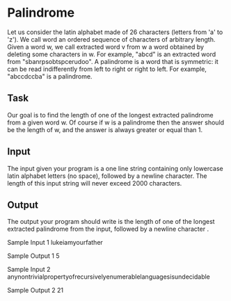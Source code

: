 # Palindrome

Let us consider the latin alphabet made of 26 characters (letters from 'a' to 'z'). 
We call word an ordered sequence of characters of arbitrary length. 
Given a word w, we call extracted word v from w a word obtained by deleting some characters in w. 
For example, "abcd" is an extracted word from "sbanrpsobtspcerudoo". 
A palindrome is a word that is symmetric: it can be read indifferently from left to right or right to left. For example, "abccdccba" is a palindrome.

## Task
Our goal is to find the length of one of the longest extracted palindrome from a given word w. Of course if w is a palindrome then the answer should be the length of w, and the answer is always greater or equal than 1.

## Input
The input given your program is a one line string containing only lowercase latin alphabet letters (no space), followed by a newline character. The length of this input string will never exceed 2000 characters.

## Output
The output your program should write is the length of one of the longest extracted palindrome from the input, followed by a newline character .

Sample Input 1
lukeiamyourfather

Sample Output 1
5

Sample Input 2
anynontrivialpropertyofrecursivelyenumerablelanguagesisundecidable

Sample Output 2
21